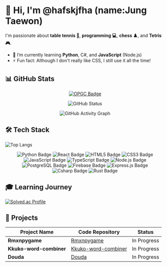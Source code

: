# 👋 Hi, I'm @hafskjfha (name:Jung Taewon)

I'm passionate about **table tennis 🏓**, **programming 💻**, **chess ♟️**, and **Tetris 🎮**.

- 🌱 I’m currently learning **Python**, C#, and **JavaScript** (Node.js)
- ⚡ Fun fact: Although I don't really like CSS, I still use it all the time!

## 📊 GitHub Stats

<div align="center">
<a href="https://opgc.me/#/users/hafskjfha" target="_blank">
<img src="https://prd-opgc-api.opgc.me/githubs/users/hafskjfha/tag/?theme=basic" alt="OPGC Badge" />
</a>   
  
![GitHub Status](https://github-readme-stats.vercel.app/api?username=hafskjfha&show_icons=true&theme=white)

![GitHub Activity Graph](https://github-readme-activity-graph.vercel.app/graph?username=hafskjfha&bg_color=ffffff&color=3366ff&line=3366ff&point=3366ff&area=true&hide_border=true)
</div>

## 🛠️ Tech Stack
![Top Langs](https://github-readme-stats.vercel.app/api/top-langs/?username=hafskjfha&layout=compact)
<div align="center">
<img src="https://img.shields.io/badge/Python-3776AB?style=for-the-badge&logo=python&logoColor=white" alt="Python Badge" />
<img src="https://img.shields.io/badge/React-20232A?style=for-the-badge&logo=react&logoColor=61DAFB" alt="React Badge" />
<img src="https://img.shields.io/badge/HTML5-E34F26?style=for-the-badge&logo=html5&logoColor=white" alt="HTML5 Badge" />
<img src="https://img.shields.io/badge/CSS3-1572B6?style=for-the-badge&logo=css3&logoColor=white" alt="CSS3 Badge" />
<img src="https://img.shields.io/badge/JavaScript-F7DF1E?style=for-the-badge&logo=JavaScript&logoColor=white" alt="JavaScript Badge" />
<img src="https://img.shields.io/badge/TypeScript-007ACC?style=for-the-badge&logo=typescript&logoColor=white" alt="TypeScript Badge" />
<img src="https://img.shields.io/badge/Node.js-43853D?style=for-the-badge&logo=node.js&logoColor=white" alt="Node.js Badge" />
<img src="https://img.shields.io/badge/PostgreSQL-316192?style=for-the-badge&logo=postgresql&logoColor=white" alt="PostgreSQL Badge" />
<img src="https://img.shields.io/badge/Firebase-DD2C00?style=for-the-badge&logo=Firebase&logoColor=white" alt="Firebase Badge" />
<img src="https://img.shields.io/badge/express.js-%23404d59.svg?style=for-the-badge&logo=express&logoColor=%2361DAFB" alt="Express.js Badge" />
<img src="https://img.shields.io/badge/C%23-239120?style=for-the-badge&logo=c-sharp&logoColor=white" alt="Csharp Badge"/>
<img src="https://img.shields.io/badge/rust-%23000000.svg?style=for-the-badge&logo=rust&logoColor=white" alt="Rust Badge">
</div>

## 🎓 Learning Journey

[![Solved.ac Profile](http://mazassumnida.wtf/api/v2/generate_badge?boj=jtw7913)](https://solved.ac/jtw7913/)

## 🚀 Projects

| Project Name       | Code Repository                                                | Status       |
|--------------------|----------------------------------------------------------------|--------------|
| **Rmxnpygame**      | [Rmxnpygame](https://github.com/hafskjfha/Rmxnpygame)          | In Progress  |
| **Kkuko-word-combiner** | [Kkuko-word-combiner](https://github.com/hafskjfha/Kkuko-word-combiner) | In Progress  |
| **Douda**           | [Douda](https://github.com/HolymolyAstatine/Douda)            | In Progress  |

